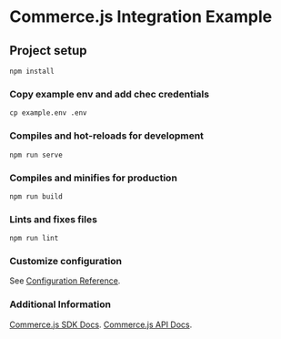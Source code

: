 # Commerce.js Integration Example
## Project setup
```
npm install
```

### Copy example env and add chec credentials
```
cp example.env .env
```

### Compiles and hot-reloads for development
```
npm run serve
```

### Compiles and minifies for production
```
npm run build
```

### Lints and fixes files
```
npm run lint
```

### Customize configuration
See [Configuration Reference](https://cli.vuejs.org/config/).

### Additional Information
[Commerce.js SDK Docs](https://commercejs.com/docs/).
[Commerce.js API Docs](https://commercejs.com/docs/api/#introduction).
